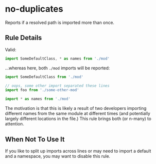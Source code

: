 # no-duplicates

Reports if a resolved path is imported more than once.

## Rule Details

Valid:
```js
import SomeDefaultClass, * as names from './mod'
```

...whereas here, both `./mod` imports will be reported:

```js
import SomeDefaultClass from './mod'

// oops, some other import separated these lines
import foo from './some-other-mod'

import * as names from './mod'
```

The motivation is that this is likely a result of two developers importing different
names from the same module at different times (and potentially largely different
locations in the file.) This rule brings both (or n-many) to attention.

## When Not To Use It

If you like to split up imports across lines or may need to import a default and a namespace,
you may want to disable this rule.
